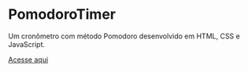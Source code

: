 # PomodoroTimer
Um cronômetro com método Pomodoro desenvolvido em HTML, CSS e JavaScript.

<a href="https://zzzerafin.github.io/PomodoroTimer/src/index.html">Acesse aqui</a>
